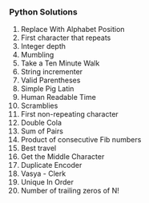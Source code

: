### Python Solutions
1. Replace With Alphabet Position
2. First character that repeats
3. Integer depth
4. Mumbling
5. Take a Ten Minute Walk
6. String incrementer
7. Valid Parentheses
8. Simple Pig Latin
9. Human Readable Time
10. Scramblies
11. First non-repeating character
12. Double Cola
13. Sum of Pairs
14. Product of consecutive Fib numbers
15. Best travel
16. Get the Middle Character
17. Duplicate Encoder
18. Vasya - Clerk
19. Unique In Order
20. Number of trailing zeros of N!
